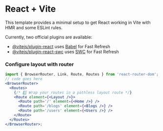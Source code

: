 # React + Vite

This template provides a minimal setup to get React working in Vite with HMR and some ESLint rules.

Currently, two official plugins are available:

- [@vitejs/plugin-react](https://github.com/vitejs/vite-plugin-react/blob/main/packages/plugin-react/README.md) uses [Babel](https://babeljs.io/) for Fast Refresh
- [@vitejs/plugin-react-swc](https://github.com/vitejs/vite-plugin-react-swc) uses [SWC](https://swc.rs/) for Fast Refresh

### Configure layout with router

```jsx
import { BrowserRouter, Link, Route, Routes } from 'react-router-dom';
// code goes here
<BrowserRouter>
  <Routes>
    {/* 1️⃣ Wrap your routes in a pathless layout route */}
    <Route element={<Layout />}>
      <Route path='/' element={<Home />} />
      <Route path='/blogs' element={<Blogs />} />
      <Route path='/users' element={<Users />} />
    </Route>
  </Routes>
</BrowserRouter>;
```
